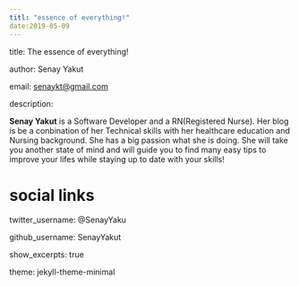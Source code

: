 ```yaml
---
titl: "essence of everything!"
date:2019-05-09
---
```


title: The essence of everything!

author: Senay Yakut

email: senaykt@gmail.com

description: 

__Senay Yakut__ is a Software Developer and a RN(Registered Nurse). Her blog is be a conbination of her Technical skills with her healthcare education and Nursing background. She has a big passion what she is doing. She will take you another state of mind and will guide you to find many easy tips to improve your lifes while staying up to date with your skills!

 
# social links
twitter_username: @SenayYaku

github_username:  SenayYakut

show_excerpts: true

theme: jekyll-theme-minimal
